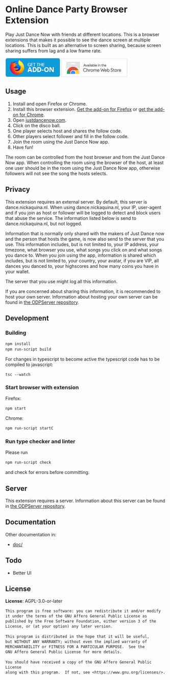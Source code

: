 # Online Dance Party Browser Extension

Play Just Dance Now with friends at different locations. This is a browser extensions that makes it
possible to see the dance screen at multiple locations. This is built as an alternative to screen
sharing, because screen sharing suffers from lag and a low frame rate.

[![Get the add-on for Firefox](img/promotion/AMO-button.png)](https://addons.mozilla.org/en-US/firefox/addon/online-dance-party/)
[![Get the add-on for Chrome](img/promotion/Chrome-button.png)](https://chrome.google.com/webstore/detail/online-dance-party/pjjphlghccmaedekgpalljfcckpjpekl)

## Usage

1. Install and open Firefox or Chrome.
2. Install this browser extension.
   [Get the add-on for Firefox](https://addons.mozilla.org/en-US/firefox/addon/online-dance-party/)
   or
   [get the add-on for Chrome](https://chrome.google.com/webstore/detail/online-dance-party/pjjphlghccmaedekgpalljfcckpjpekl).
3. Open [justdancenow.com](https://justdancenow.com).
4. Click on the disco ball.
5. One player selects host and shares the follow code.
6. Other players select follower and fill in the follow code.
7. Join the room using the Just Dance Now app.
8. Have fun!

The room can be controlled from the host browser and from the Just Dance Now app. When controlling
the room using the browser of the host, at least one user should be in the room using the Just Dance
Now app, otherwise followers will not see the song the hosts selects.

## Privacy

This extension requires an external server. By default, this server is dance.nickaquina.nl. When
using dance.nickaquina.nl, your IP, user-agent and if you join as host or follower will be logged to
detect and block users that abuse the service. The information listed below is send to
dance.nickaquina.nl, but not logged.

Information that is normally only shared with the makers of Just Dance now and the person that hosts
the game, is now also send to the server that you use. This information includes, but is not limited
to, your IP address, your timezone, what browser you use, what songs you click on and what songs you
dance to. When you join using the app, information is shared which includes, but is not limited to,
your country, your avatar, if you are VIP, all dances you danced to, your highscores and how many
coins you have in your wallet.

The server that you use might log all this information.

If you are concerned about sharing this information, it is recommended to host your own server.
Information about hosting your own server can be found in
[the ODPServer repository](https://github.com/fantostisch/ODPServer).

## Development

### Building

```sh
npm install
npm run-script build
```

For changes in typescript to become active the typescript code has to be compiled to javascript:

```
tsc --watch
```

### Start browser with extension

Firefox:

```sh
npm start
```

Chrome:

```sh
npm run-script startC
```

### Run type checker and linter

Please run

```sh
npm run-script check
```

and check for errors before committing.

## Server

This extension requires a server. Information about this server can be found in
[the ODPServer repository](https://github.com/fantostisch/ODPServer).

## Documentation

Other documentation in:

* [doc/](doc/)

## Todo

* Better UI

## License

**License**:  AGPL-3.0-or-later

```
This program is free software: you can redistribute it and/or modify
it under the terms of the GNU Affero General Public License as
published by the Free Software Foundation, either version 3 of the
License, or (at your option) any later version.

This program is distributed in the hope that it will be useful,
but WITHOUT ANY WARRANTY; without even the implied warranty of
MERCHANTABILITY or FITNESS FOR A PARTICULAR PURPOSE.  See the
GNU Affero General Public License for more details.

You should have received a copy of the GNU Affero General Public License
along with this program.  If not, see <https://www.gnu.org/licenses/>.
```
